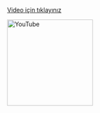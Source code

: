 
<body>
    <p>
    <a href="https://www.youtube.com/watch?v=YSlWJUArt9Q">Video için tıklayınız</a>
  </p>
  <a href="https://www.youtube.com/watch?v=YSlWJUArt9Q">
    <img src="https://www.youtube.com/img/desktop/yt_1200.png" alt="YouTube" width="200">
  </a>
</body>

